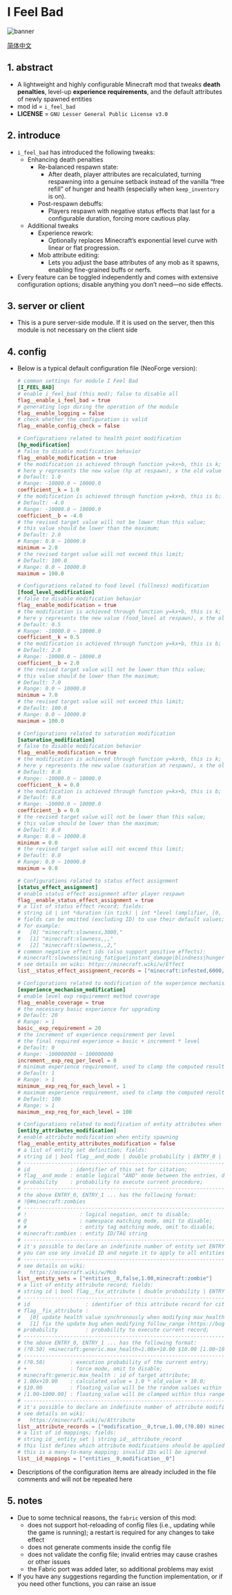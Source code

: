 
# I Feel Bad

![banner](common/src/main/resources/assets/i_feel_bad/logo__ifb__wide.png)

[简体中文](documents/README__zh_CN.md)

## 1. abstract

- A lightweight and highly configurable Minecraft mod that tweaks **death penalties**, level-up **experience requirements**, and the default attributes of newly spawned entities
- mod id = `i_feel_bad`
- **LICENSE** = `GNU Lesser General Public License v3.0`

## 2. introduce

- `i_feel_bad` has introduced the following tweaks:
  - Enhancing death penalties
    - Re-balanced respawn state:
      - After death, player attributes are recalculated, turning respawning into a genuine setback instead of the vanilla “free refill” of hunger and health (especially when  `keep_inventory`  is on).
    - Post-respawn debuffs:
      - Players respawn with negative status effects that last for a configurable duration, forcing more cautious play.
  - Additional tweaks
    - Experience rework:
      - Optionally replaces Minecraft’s exponential level curve with linear or flat progression.
    - Mob attribute editing:
      - Lets you adjust the base attributes of any mob as it spawns, enabling fine-grained buffs or nerfs.
- Every feature can be toggled independently and comes with extensive configuration options; disable anything you don’t need—no side effects.

## 3. server or client

- This is a pure server-side module. If it is used on the server, then this module is not necessary on the client side

## 4. config

- Below is a typical default configuration file (NeoForge version):

  ```toml
  # common settings for module I Feel Bad
  [I_FEEL_BAD]
  # enable i_feel_bad (this mod); false to disable all
  flag__enable_i_feel_bad = true
  # generating logs during the operation of the module
  flag__enable_logging = false
  # check whether the configuration is valid
  flag__enable_config_check = false

  # Configurations related to health point modification
  [hp_modification]
  # false to disable modification behavior
  flag__enable_modification = true
  # the modification is achieved through function y=kx+b, this is k;
  # here y represents the new value (hp at respawn), x the old value (hp at death);
  # Default: 1.0
  # Range: -10000.0 ~ 10000.0
  coefficient__k = 1.0
  # the modification is achieved through function y=kx+b, this is b;
  # Default: -4.0
  # Range: -10000.0 ~ 10000.0
  coefficient__b = -4.0
  # the revised target value will not be lower than this value;
  # this value should be lower than the maximum;
  # Default: 2.0
  # Range: 0.0 ~ 10000.0
  minimum = 2.0
  # the revised target value will not exceed this limit;
  # Default: 100.0
  # Range: 0.0 ~ 10000.0
  maximum = 100.0

  # Configurations related to food level (fullness) modification
  [food_level_modification]
  # false to disable modification behavior
  flag__enable_modification = true
  # the modification is achieved through function y=kx+b, this is k;
  # here y represents the new value (food_level at respawn), x the old value (food_level at death);
  # Default: 0.5
  # Range: -10000.0 ~ 10000.0
  coefficient__k = 0.5
  # the modification is achieved through function y=kx+b, this is b;
  # Default: 2.0
  # Range: -10000.0 ~ 10000.0
  coefficient__b = 2.0
  # the revised target value will not be lower than this value;
  # this value should be lower than the maximum;
  # Default: 7.0
  # Range: 0.0 ~ 10000.0
  minimum = 7.0
  # the revised target value will not exceed this limit;
  # Default: 100.0
  # Range: 0.0 ~ 10000.0
  maximum = 100.0

  # Configurations related to saturation modification
  [saturation_modification]
  # false to disable modification behavior
  flag__enable_modification = true
  # the modification is achieved through function y=kx+b, this is k;
  # here y represents the new value (saturation at respawn), x the old value (saturation at death);
  # Default: 0.0
  # Range: -10000.0 ~ 10000.0
  coefficient__k = 0.0
  # the modification is achieved through function y=kx+b, this is b;
  # Default: 0.0
  # Range: -10000.0 ~ 10000.0
  coefficient__b = 0.0
  # the revised target value will not be lower than this value;
  # this value should be lower than the maximum;
  # Default: 0.0
  # Range: 0.0 ~ 10000.0
  minimum = 0.0
  # the revised target value will not exceed this limit;
  # Default: 0.0
  # Range: 0.0 ~ 10000.0
  maximum = 0.0

  # Configurations related to status effect assignment
  [status_effect_assignment]
  # enable status effect assignment after player respawn
  flag__enable_status_effect_assignment = true
  # a list of status effect record; fields:
  # string id | int *duration (in tick) | int *level (amplifier, [0, 255)) | bool *ambient | bool *visible | bool *show_icon
  # fields can be omitted (excluding ID) to use their default values;
  # for example:
  #   [0] "minecraft:slowness,3000,"
  #   [1] "minecraft:slowness,,,"
  #   [2] "minecraft:slowness,,2,"
  # common negative effect ids (also support positive effects):
  # minecraft:slowness|mining_fatigue|instant_damage|blindness|hunger|weakness|darkness|...
  # see details on wiki: https://minecraft.wiki/w/Effect
  list__status_effect_assignment_records = ["minecraft:infested,6000,0,false,true,true", "minecraft:mining_fatigue,3600,0,false,true,true", "minecraft:slowness,600,0,false,true,true", "minecraft:weakness,500,0,false,true,true", "minecraft:darkness,400,0,false,true,true"]

  # Configurations related to modification of the experience mechanism
  [experience_mechanism_modification]
  # enable level exp requirement method coverage
  flag__enable_coverage = true
  # the necessary basic experience for upgrading
  # Default: 20
  # Range: > 1
  basic__exp_requirement = 20
  # the increment of experience requirement per level
  # the final required experience = basic + increment * level
  # Default: 0
  # Range: -100000000 ~ 100000000
  increment__exp_req_per_level = 0
  # minimum experience requirement, used to clamp the computed result from below
  # Default: 1
  # Range: > 1
  minimum__exp_req_for_each_level = 1
  # maximum experience requirement, used to clamp the computed result from above
  # Default: 100
  # Range: > 1
  maximum__exp_req_for_each_level = 100

  # Configurations related to modification of entity attributes when spawning
  [entity_attributes_modification]
  # enable attribute modification when entity spawning
  flag__enable_entity_attributes_modification = false
  # a list of entity set definition; fields:
  # string id | bool flag__and_mode | double probability | ENTRY_0 | ENTRY_1 | ...
  # ----------------------------------------------------------------------
  # id             : identifier of this set for citation;
  # flag__and_mode : enable logical "AND" mode between the entries, default "OR" mode;
  # probability    : probability to execute current procedure;
  # ----------------------------------------------------------------------
  # the above ENTRY_0, ENTRY_1 ... has the following format:
  # !@#minecraft:zombies
  # ----------------------------------------------------------------------
  # !                 : logical negation, omit to disable;
  # @                 : namespace matching mode, omit to disable;
  # #                 : entity tag matching mode, omit to disable;
  # minecraft:zombies : entity ID/TAG string
  # ----------------------------------------------------------------------
  # it's possible to declare an indefinite number of entity set ENTRY;
  # you can use any invalid ID and negate it to apply to all entities, for example: "!i_feel_bad:none";
  # ----------------------------------------------------------------------
  # see details on wiki:
  #   https://minecraft.wiki/w/Mob
  list__entity_sets = ["entities__0,false,1.00,minecraft:zombie"]
  # a list of entity attribute record; fields:
  # string id | bool flag__fix_attribute | double probability | ENTRY_0 | ENTRY_1 | ...
  # ----------------------------------------------------------------------
  # id                  : identifier of this attribute record for citation;
  # flag__fix_attribute :
  #   [0] update health value synchronously when modifying max_health;
  #   [1] fix the update bug when modifying follow_range (https://bugs.mojang.com/browse/MC-145656);
  # probability         : probability to execute current record;
  # ----------------------------------------------------------------------
  # the above ENTRY_0, ENTRY_1 ... has the following format:
  # (?0.50) +minecraft:generic.max_health=1.00x+10.00 $10.00 [1.00~1000.00]
  # ----------------------------------------------------------------------
  # (?0.50)        : execution probability of the current entry;
  # +              : force mode, omit to disable;
  # minecraft:generic.max_health : id of target attribute;
  # 1.00x+10.00    : calculated_value = 1.0 * old_value + 10.0;
  # $10.00         : floating_value will be the random values within the range [calculated_value-10.0, calculated_value+10.0];
  # [1.00~1000.00] : floating_value will be clamped within this range to get final_value;
  # ----------------------------------------------------------------------
  # it's possible to declare an indefinite number of attribute modification ENTRY;
  # see details on wiki:
  #   https://minecraft.wiki/w/Attribute
  list__attribute_records = ["modification__0,true,1.00,(?0.80) minecraft:generic.max_health=1.00x+10.00 $10.00 [1.00~1000.00],(?0.80) minecraft:generic.armor=1.00x+10.00 $10.00 [1.00~1000.00]"]
  # a list of id mappings; fields:
  # string id__entity_set | string id__attribute_record
  # this list defines which attribute modifications should be applied to each entity set;
  # this is a many-to-many mapping; invalid IDs will be ignored
  list__id_mappings = ["entities__0,modification__0"]

  ```

- Descriptions of the configuration items are already included in the file comments and will not be repeated here

## 5. notes

- Due to some technical reasons, the `fabric` version of this mod:
  - does not support hot-reloading of config files (i.e., updating while the game is running); a restart is required for any changes to take effect
  - does not generate comments inside the config file
  - does not validate the config file; invalid entries may cause crashes or other issues
  - the Fabric port was added later, so additional problems may exist
- If you have any suggestions regarding the function implementation, or if you need other functions, you can raise an issue

